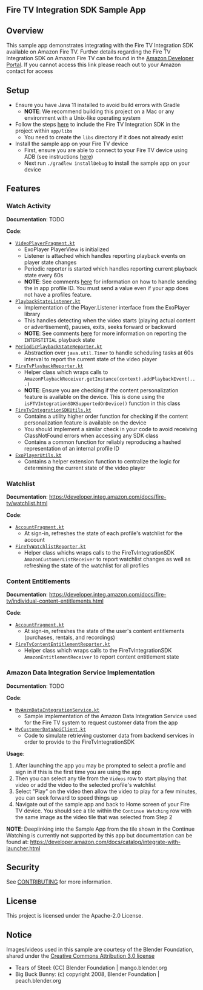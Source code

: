 ## Fire TV Integration SDK Sample App

## Overview
This sample app demonstrates integrating with the Fire TV Integration SDK available on Amazon Fire TV. Further details regarding the Fire TV Integration SDK
on Amazon Fire TV can be found in the [Amazon Developer Portal](TODO). If you cannot access this link
please reach out to your Amazon contact for access

## Setup
- Ensure you have Java 11 installed to avoid build errors with Gradle
  - **NOTE**: We recommend building this project on a Mac or any environment with a Unix-like operating system
- Follow the steps [here](TODO) to include the Fire TV Integration SDK in the project within `app/libs`
  - You need to create the `libs` directory if it does not already exist
- Install the sample app on your Fire TV device
  - First, ensure you are able to connect to your Fire TV device using ADB (see instructions [here](https://developer.amazon.com/docs/fire-tv/connecting-adb-to-device.html))
  - Next run `./gradlew installDebug` to install the sample app on your device

## Features

### Watch Activity
**Documentation**: TODO

**Code**:
- [`VideoPlayerFragment.kt`](app/src/main/java/com/amazon/firetv/integrationsdk/video/player/VideoPlayerFragment.kt)
  - ExoPlayer PlayerView is initialized
  - Listener is attached which handles reporting playback events on player state changes
  - Periodic reporter is started which handles reporting current playback state every 60s
  - **NOTE**: See comments [here](app/src/main/java/com/amazon/firetv/integrationsdk/video/player/VideoPlayerFragment.kt#L122-L130) for information on how to handle sending the in app profile ID. You must send a value even if your app does not have a profiles feature.
- [`PlaybackStateListener.kt`](app/src/main/java/com/amazon/firetv/integrationsdk/video/player/PlaybackStateListener.kt)
  - Implementation of the Player.Listener interface from the ExoPlayer library
  - This handles detecting when the video starts (playing actual content or advertisement), pauses, exits, seeks forward or backward
  - **NOTE**: See comments [here](app/src/main/java/com/amazon/firetv/integrationsdk/video/player/PlaybackStateListener.kt#L54-L85) for more information on reporting the `INTERSTITIAL` playback state
- [`PeriodicPlaybackStateReporter.kt`](app/src/main/java/com/amazon/firetv/integrationsdk/video/player/PeriodicPlaybackStateReporter.kt)
  - Abstraction over `java.util.Timer` to handle scheduling tasks at 60s interval to report the current state of the video player
- [`FireTvPlaybackReporter.kt`](app/src/main/java/com/amazon/firetv/integrationsdk/sdk/FireTvPlaybackReporter.kt)
  - Helper class which wraps calls to `AmazonPlaybackReceiver.getInstance(context).addPlaybackEvent(...)`
  - **NOTE**: Ensure you are checking if the content personalization feature is available on the device. This is done using the `isFTVIntegrationSDKSupportedOnDevice()` function in this class
- [`FireTvIntegrationSDKUtils.kt`](app/src/main/java/com/amazon/firetv/integrationsdk/sdk/FireTvIntegrationSDKUtils.kt)
  - Contains a utility higher order function for checking if the content personalization feature is available on the device
  - You should implement a similar check in your code to avoid receiving ClassNotFound errors when accessing any SDK class
  - Contains a common function for reliably reproducing a hashed representation of an internal profile ID
- [`ExoPlayerUtils.kt`](app/src/main/java/com/amazon/firetv/integrationsdk/util/ExoPlayerUtils.kt)
  - Contains a helper extension function to centralize the logic for determining the current state of the video player

### Watchlist
**Documentation**: https://developer.integ.amazon.com/docs/fire-tv/watchlist.html

**Code**:
- [`AccountFragment.kt`](app/src/main/java/com/amazon/firetv/integrationsdk/account/AccountFragment.kt#L93-94)
  - At sign-in, refreshes the state of each profile's watchlist for the account
- [`FireTvWatchlistReporter.kt`](app/src/main/java/com/amazon/firetv/integrationsdk/sdk/FireTvWatchlistReporter.kt)
  - Helper class whichs wraps calls to the FireTvIntegrationSDK `AmazonCustomerListReceiver` to report watchlist changes as well as refreshing the state of the watchlist for all profiles

### Content Entitlements
**Documentation**: https://developer.integ.amazon.com/docs/fire-tv/individual-content-entitlements.html

**Code**:
- [`AccountFragment.kt`](app/src/main/java/com/amazon/firetv/integrationsdk/account/AccountFragment.kt#L97-103)
  - At sign-in, refreshes the state of the user's content entitlements (purchases, rentals, and recordings)
- [`FireTvContentEntitlementReporter.kt`](app/src/main/java/com/amazon/firetv/integrationsdk/sdk/FireTvContentEntitlementReporter.kt)
  - Helper class which wraps calls to the FireTvIntegrationSDK `AmazonEntitlementReceiver` to report content entitlement state

### Amazon Data Integration Service Implementation
**Documentation**: TODO

**Code**:
- [`MyAmznDataIntegrationService.kt`](app/src/main/java/com/amazon/firetv/integrationsdk/sdk/MyAmznDataIntegrationService.kt)
  - Sample implementation of the Amazon Data Integration Service used for the Fire TV system to request customer data from the app
- [`MyCustomerDataApiClient.kt`](app/src/main/java/com/amazon/firetv/integrationsdk/client/MyCustomerDataApiClient.kt)
  - Code to simulate retrieving customer data from backend services in order to provide to the FireTvIntegrationSDK

**Usage**:
1. After launching the app you may be prompted to select a profile and sign in if this is the first time you are using the app
2. Then you can select any tile from the `Videos` row to start playing that video or add the video to the selected profile's watchlist
3. Select "Play" on the video then allow the video to play for a few minutes, you can seek forward to speed things up
4. Navigate out of the sample app and back to Home screen of your Fire TV device. You should see a tile within the `Continue Watching` row with the same image as the video tile that was selected from Step 2

**NOTE**: Deeplinking into the Sample App from the tile shown in the Continue Watching is currently not supported by this app but documentation can be found at: https://developer.amazon.com/docs/catalog/integrate-with-launcher.html

## Security

See [CONTRIBUTING](CONTRIBUTING.md#security-issue-notifications) for more information.

## License

This project is licensed under the Apache-2.0 License.

## Notice

Images/videos used in this sample are courtesy of the Blender Foundation, shared under the [Creative Commons Attribution 3.0 license](https://creativecommons.org/licenses/by/3.0/)
- Tears of Steel: (CC) Blender Foundation | mango.blender.org
- Big Buck Bunny: (c) copyright 2008, Blender Foundation | peach.blender.org
